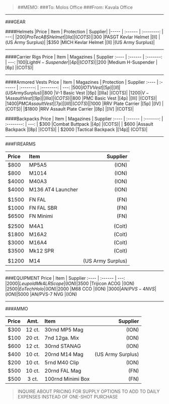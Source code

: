 > ##MEMO:
> ###To: Molos Office
> ###From: Kavala Office

----------

###GEAR

####Helmets
|Price | Item     | Protection | Supplier|
|----- | :------ | :--------: | ---:|
|$200	|ProTec ABS Helmet 	|[IIa] 	|(COTS)|
|$300	|PASGT Kevlar Helmet	|[II]	|(US Army Surplus)|
|$350	|MICH Kevlar Helmet	|[II]	|(US Army Surplus)|

***

####Carrier Rigs
Price | Item     | Magazines | Supplier
:---- | :------ | :-------: | ---:
|$100	|Light H-Suspender	|[4p]	|(COTS)|
|$200	|Medium H-Suspender	|[6p]	|(COTS)|

***

####Armored Vests
Price | Item     | Magazines | Protection | Supplier
:---- | :------ | :-------: | :--------: | ---:
|$500	|IOTV Vest			|[5p]	|[II]	|(US Army Surplus)|
|$800	|V-1 Basic Vest			|[6p]	|[IIIa]	|(COTS)|
|$1200 	|V-1 Assault Vest		|[9p]	|[IIIa]	|(COTS)|
|$800	|PMC Basic Vest			|[4p]	|[III]	|(COTS)|
|$1400	|PMC Assault Vest		|[7p]	|[III]	|(COTS)|
|$1000	|RRV Plate Carrier		|[5p]	|[IV]	|(COTS)|
|$1800	|RRV Assault Plate  Carrier	|[8p]	|[IV]	|(COTS)|

####Backpacks
Price | Item     | Magazines  | Supplier
:---- | :------ | :-------: | :--------: | ---:
| $300	|Combat Buttpack 	|[4p]	|(COTS)|
| $600	|Assault Backpack	|[8p]	|(COTS)|
| $2000	|Tactical Backpack	|[14p]|	(COTS)|

***

###FIREARMS

Price | Item     | Supplier
:---- | :------ | ---:
|$800	|MP5A5			|(ION)|
|$800	|M1014			|(ION)|
|$4000	|M40A3			|(ION)|
|$4000	|M136 AT4 Launcher	|(ION)|
|||
|$1500	|FN FAL			|(FN)|
|$1000	|FN FAL SBR		|(FN)|
|$6500	|FN Minimi		|(FN)|
|||
|$2500	|M4A1			|(Colt)|
|$1800	|M16A2			|(Colt)|
|$3000	|M16A4			|(Colt)|
|$3500	|Mk12 SPR		|(Colt)|
|||
|$1200	|M14			|(US Army Surplus)|

***

###EQUIPMENT
Price | Item     | Supplier
:---- | :------ | ---:
|$2000	|Leupold Mk4 LR Scope	|(ION)
|$3500	|Trijicon ACOG		|(ION)
|$2500	|EoTech Holo		|(ION)
|$2000	|M68 CCO		|(ION) 
|$3000	|AN/PVS-4 NVS		|(ION)
|$5000	|AN/PVS-7 NVG		|(ION)

***

###AMMO

Price	 |Amt.	| Item	| Supplier
:---- | :------: | :------- | ---:
|$300	|12 ct. |30rnd MP5 Mag		|(ION)
|$100	|20 ct. |7nd 12ga. Mix		|(ION)
|$600	|12 ct. |30rnd STANAG		|(ION)
|$400	|10 ct. |20rnd M14 Mag		|(US Army Surplus)
|$200	|10 ct. |5rnd M40 Clip		|(ION)
|$500	|10 ct. |20rnd FAL Mag		|(FN)
|$500	|3 ct. 	|100rnd Minimi Box	|(FN)

>INQUIRE ABOUT PRICING FOR SUPPLY OPTIONS TO ADD TO DAILY EXPENSES 
>INSTEAD OF ONE-SHOT PURCHASE


